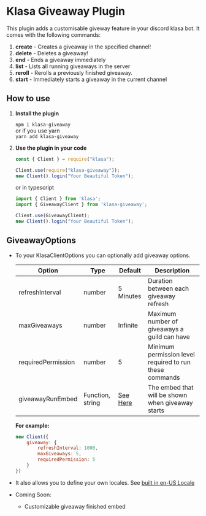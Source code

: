 # Klasa Giveaway Plugin

This plugin adds a customisable giveway feature in your discord klasa bot. It comes with the following commands:

1. **create** - Creates a giveaway in the specified channel!
2. **delete** - Deletes a giveaway!
3. **end** - Ends a giveaway immediately
4. **list** - Lists all running giveaways in the server
5. **reroll** - Rerolls a previously finished giveaway.
6. **start** - Immediately starts a giveaway in the current channel

## How to use

1. **Install the plugin**

   `npm i klasa-giveaway`\
   or if you use yarn\
   `yarn add klasa-giveaway`

2. **Use the plugin in your code**

   ```js
   const { Client } = require("klasa");

   Client.use(require("klasa-giveaway"));
   new Client().login("Your Beautiful Token");
   ```

   or in typescript

   ```ts
   import { Client } from 'klasa';
   import { GiveawayClient } from 'klasa-giveaway';

   Client.use(GiveawayClient);
   new Client().login("Your Beautiful Token");
   ```

## GiveawayOptions

* To your KlasaClientOptions you can optionally add giveaway options.
  
  | Option             | Type   | Default   | Description |
  |--------------------|--------|-----------|-------------|
  | refreshInterval    | number | 5 Minutes | Duration between each giveaway refresh |
  | maxGiveaways       | number | Infinite  | Maximum number of giveaways a guild can have|
  | requiredPermission | number | 5         | Minimum permission level required to run these commands |
  | giveawayRunEmbed   | Function, string  | [See Here](src/lib/util/constants.ts) | The embed that will be shown when giveaway starts |

  **For example:**
  
  ```js
  new Client({
      giveaway: {
          refreshInterval: 1000,
          maxGiveaways: 5,
          requiredPermission: 5
      }
  })
  ```

* It also allows you to define your own locales. See [built in en-US Locale](./src/languages/en-US.ts)
* Coming Soon:
  * Customizable giveaway finished embed
